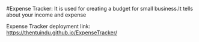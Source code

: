 #Expense Tracker:
It is used for creating a budget for small business.It tells about your income and expense

Expense Tracker deployment link: https://thentuindu.github.io/ExpenseTracker/
